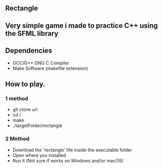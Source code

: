 ## Rectangle

## Very simple game i made to practice C++ using the SFML library

## Dependencies
* GCC/G++ GNU C Compiler
* Make Software (makefile extension)

## How to play.
### 1 method

* git clone url
* cd /
* make
* ./targetFolder/rectangle

### 2 Method

* Download the 'rectangle' file inside the executable folder
* Open where you installed
* Run it
(Not sure if works on Windows and/or macOS)
